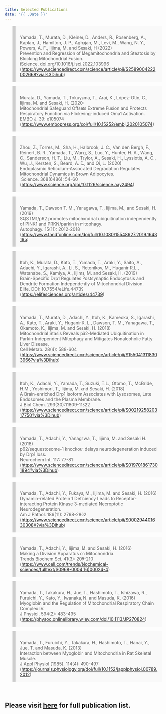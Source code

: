 ```yaml
---
title: Selected Publications
date: "{{ .Date }}"
---
```


<style>
    blockquote{
        background: #f9f9f9;
        border-left: 10px solid #ccc;
        padding: 1em 1em .1em;
    }
</style>

> Yamada, T., Murata, D., Kleiner, D., Anders, R., Rosenberg, A., Kaplan, J., Hamilton, J. P., Aghajan, M., Levi, M., Wang, N. Y., Powers, A. F., Iijima, M. and Sesaki, H (2022)<br>
Prevention and Regression of Megamitochondria and Steatosis by Blocking Mitochondrial Fusion.​ ​<br>iScience. doi.org/10.1016/j.isci.2022.103996​<br>
(https://www.sciencedirect.com/science/article/pii/S2589004222002668?via%3Dihub)

> Murata, D., Yamada, T., Tokuyama, T., Arai, K., López-Otín, C., Iijima, M. and Sesaki, H. (2020) <br>
​Mitochondrial Safeguard Offsets Extreme Fusion and Protects Respiratory Function via Flickering-induced Oma1 Activation. <br>​EMBO J. 39: e105074​<br>
(https://www.embopress.org/doi/full/10.15252/embj.2020105074)​

> ​Zhou, Z., Torres, M., Sha, H., Halbrook, J. C., Van den Bergh, F., Reinert, B. R., Yamada, T., Wang, S., Luo, Y., Hunter, H. A., Wang, C., Sanderson, H. T., Liu, M., Taylor, A., Sesaki, H., Lyssiotis, A. C.,  Wu, J., Kersten, S., Beard, A. D., and Qi, L. (2020) <br>
Endoplasmic Reticulum-Associated Degradation Regulates Mitochondrial Dynamics in Brown Adipocytes. <br>​
Science. 368(6486): 54-60​<br>
(https://www.science.org/doi/10.1126/science.aay2494)​

> Yamada, T., Dawson T. M., Yanagawa, T., Iijima, M., and Sesaki, H. (2019) ​<br>
SQSTM1/p62 promotes mitochondrial ubiquitination independently of PINK1 and PRKN/parkin in mitophagy. ​<br>
Autophagy. 15(11): 2012-2018​<br>
(https://www.tandfonline.com/doi/full/10.1080/15548627.2019.1643185)​

> Itoh, K., Murata, D., Kato, T., Yamada, T., Araki, Y., Saito, A., Adachi, Y., Igarashi, A., Li, S., Pletonikov, M., Huganir R.L., Watanabe, S., Kamiya, A., Iijima, M. and Sesaki, H. (2019)​ <br> Brain-Specific Drp1 Regulates Postsynaptic Endocytosis and Dendrite Formation Independently of Mitochondrial Division.​ <br>
Elife. DOI: 10.7554/eLife.44739<br>
(https://elifesciences.org/articles/44739)​

> Yamada, T., Murata, D., Adachi, Y., Itoh, K., Kameoka, S., Igarashi, A., Kato, T., Araki, Y., Huganir R. L., Dawson, T. M., Yanagawa, T., Okamoto, K., Iijima, M. and Sesaki, H. (2018)​<br>
Mitochondrial Stasis Reveals p62-Mediated Ubiquitination in Parkin-Independent Mitophagy and Mitigates Nonalcoholic Fatty Liver Disease.​<br>
Cell Metab. 28(4): 588-604<br>
(https://www.sciencedirect.com/science/article/pii/S1550413118303966?via%3Dihub)​

> Itoh, K., Adachi, Y., Yamada, T., Suzuki, T.L., Otomo, T., McBride, H.M., Yoshimori, T., Iijima, M. and Sesaki, H. (2018) <br>
A Brain-enriched Drp1 Isoform Associates with Lysosomes, Late Endosomes and the Plasma Membrane.​<br>
J Biol Chem. 293(30):11809-11822​<br>
(https://www.sciencedirect.com/science/article/pii/S0021925820317750?via%3Dihub)​

> Yamada, T., Adachi, Y., Yanagawa, T., Iijima, M. and Sesaki H. (2018)<br>
p62/sequestosome-1 knockout delays neurodegeneration induced by Drp1 loss.​<br>
Neurochem Int. 117: 77-81​<br>
(https://www.sciencedirect.com/science/article/pii/S0197018617301894?via%3Dihub)​

> Yamada, T., Adachi, Y., Fukaya, M., Iijima, M. and Sesaki, H. (2016)​<br>
Dynamin-related Protein 1 Deficiency Leads to Receptor-interacting Protein Kinase 3-mediated Necroptotic Neurodegeneration.​<br>
Am J Pathol. 186(11): 2798-2802​<br>
(https://www.sciencedirect.com/science/article/pii/S000294401630308X?via%3Dihub)​

> Yamada, T., Adachi, Y., Iijima, M. and Sesaki, H. (2016)​<br>
Making a Division Apparatus on Mitochondria.​<br>
Trends Biochem Sci. 41(3): 209-210​<br>
(https://www.cell.com/trends/biochemical-sciences/fulltext/S0968-0004(16)00024-4)​

> Yamada, T., Takakura, H., Jue, T., Hashimoto, T., Ishizawa, R., Furuichi, Y., Kato, Y., Iwanaka, N. and Masuda, K. (2016)​<br>
Myoglobin and the Regulation of Mitochondrial Respiratory Chain Complex IV.​<br>
J Physiol. 594(2): 483-495​<br>
(https://physoc.onlinelibrary.wiley.com/doi/10.1113/JP270824)​

> Yamada, T., Furuichi, Y., Takakura, H., Hashimoto, T., Hanai, Y., Jue, T. and Masuda, K. (2013)​<br>
Interaction between Myoglobin and Mitochondria in Rat Skeletal Muscle.​<br>
J Appl Physiol (1985). 114(4): 490-497​<br>
(https://journals.physiology.org/doi/full/10.1152/japplphysiol.00789.2012)​

<h2 style="margin-top: 3em">
Please visit <a href="https://www.ncbi.nlm.nih.gov/myncbi/tatsuya.yamada.1/bibliography/public/">here</a> for full publication list.</h2>